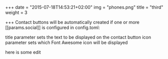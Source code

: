 +++
date = "2015-07-18T14:53:21+02:00"
img = "phones.png"
title = "third"
weight = 3

+++
Contact buttons will be automatically created if one or more \[\[params.social\]\] is configured in config.toml:

title parameter sets the text to be displayed on the contact button
icon parameter sets which Font Awesome icon will be displayed

here is some edit
